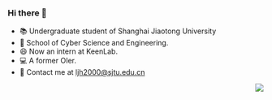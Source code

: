 ### Hi there 👋
* 📚 Undergraduate student of Shanghai Jiaotong University
* 🏫 School of Cyber Science and Engineering.
* 😄 Now an intern at KeenLab.
* 💻 A former OIer.
* 📧 Contact me at ljh2000@sjtu.edu.cn

<img align="right" src="https://github-readme-stats.vercel.app/api?username=ljh2000&show_icons=true&icon_color=CE1D2D&text_color=718096&bg_color=ffffff&hide_title=true" />

<!--
**ljh2000/ljh2000** is a ✨ _special_ ✨ repository because its `README.md` (this file) appears on your GitHub profile.

Here are some ideas to get you started:

- 🔭 I’m currently working on ...
- 🌱 I’m currently learning ...
- 👯 I’m looking to collaborate on ...
- 🤔 I’m looking for help with ...
- 💬 Ask me about ...
- 📫 How to reach me: ...
- 😄 Pronouns: ...
- ⚡ Fun fact: ...
-->
